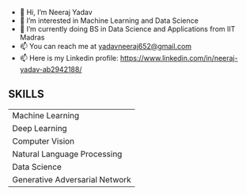 - 👋 Hi, I’m Neeraj Yadav
- 👀 I’m interested in Machine Learning and Data Science
- 🌱 I’m currently doing BS in Data Science and Applications from IIT Madras
- 📫 You can reach me at yadavneeraj652@gmail.com
- 📫 Here is my Linkedin profile: https://www.linkedin.com/in/neeraj-yadav-ab2942188/

## SKILLS
|          |
| ------------- |
| Machine Learning| 
| Deep Learning | 
| Computer Vision| 
| Natural Language Processing | 
| Data Science | 
| Generative Adversarial Network| 


<!---
neeraj-iit/neeraj-iit is a ✨ special ✨ repository because its `README.md` (this file) appears on your GitHub profile.
You can click the Preview link to take a look at your changes.
--->
